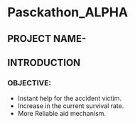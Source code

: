 # Pasckathon_ALPHA

## PROJECT NAME- 
## INTRODUCTION
### OBJECTIVE:
* Instant help for the accident victim.
* Increase in the current survival rate.
* More Reliable aid mechanism.
